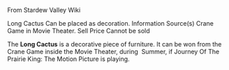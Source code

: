 From Stardew Valley Wiki

Long Cactus Can be placed as decoration. Information Source(s) Crane Game in Movie Theater. Sell Price Cannot be sold

The **Long Cactus** is a decorative piece of furniture. It can be won from the Crane Game inside the Movie Theater, during  Summer, if Journey Of The Prairie King: The Motion Picture is playing.